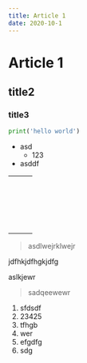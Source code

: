 ```yaml
---
title: Article 1
date: 2020-10-1
---
```


# Article 1

## title2 

### title3

``` python 
print('hello world')
```

* asd
    * 123
* asddf

|      |      |      |
| ---- | ---- | ---- |
|      |      |      |
|      |      |      |
|      |      |      |
|      |      |      |
|      |      |      |
|      |      |      |
|      |      |      |
|      |      |      |
|      |      |      |
|      |      |      |
|      |      |      |
|      |      |      |
|      |      |      |
|      |      |      |
|      |      |      |
|      |      |      |
|      |      |      |
|      |      |      |
|      |      |      |

> asdlwejrklwejr

jdfhkjdfhgkjdfg

aslkjewr





> sadqeewewr



1. sfdsdf
2. 23425
3. tfhgb
4. wer
5. efgdfg
6. sdg
